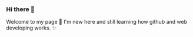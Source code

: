 ### Hi there 👋

Welcome to my page :metal:
I'm new here and still learning how github and web developing works. :sparkles:

